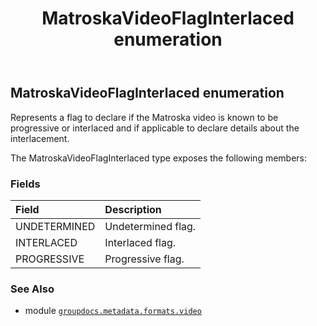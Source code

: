 ﻿---
title: MatroskaVideoFlagInterlaced enumeration
second_title: GroupDocs.Metadata for Python via .NET API References
description: 
type: docs
url: /python-net/groupdocs.metadata.formats.video/matroskavideoflaginterlaced/
is_root: false
weight: 410
---

## MatroskaVideoFlagInterlaced enumeration

Represents a flag to declare if the Matroska video is known to be progressive or interlaced
and if applicable to declare details about the interlacement.



The MatroskaVideoFlagInterlaced type exposes the following members:

### Fields
| Field | Description |
| :- | :- |
| UNDETERMINED | Undetermined flag. |
| INTERLACED | Interlaced flag. |
| PROGRESSIVE | Progressive flag. |



### See Also
* module [`groupdocs.metadata.formats.video`](..)
